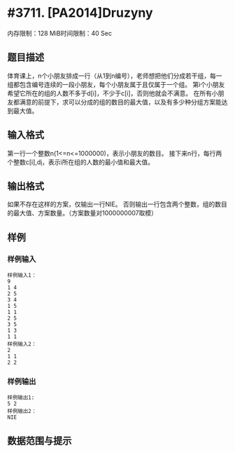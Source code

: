 # #3711. [PA2014]Druzyny

内存限制：128 MiB时间限制：40 Sec

## 题目描述

体育课上，n个小朋友排成一行（从1到n编号），老师想把他们分成若干组，每一组都包含编号连续的一段小朋友，每个小朋友属于且仅属于一个组。
第i个小朋友希望它所在的组的人数不多于d[i]，不少于c[i]，否则他就会不满意。
在所有小朋友都满意的前提下，求可以分成的组的数目的最大值，以及有多少种分组方案能达到最大值。

## 输入格式

第一行一个整数n(1<=n<=1000000)，表示小朋友的数目。
接下来n行，每行两个整数c[i],d[i](1<=c[i]<=d[i]<=n)，表示i所在组的人数的最小值和最大值。

## 输出格式

如果不存在这样的方案，仅输出一行NIE。
否则输出一行包含两个整数，组的数目的最大值、方案数量。（方案数量对1000000007取模）

## 样例

### 样例输入

    
    样例输入1：
    9
    1 4
    2 5
    3 4
    1 5
    1 1
    2 5
    3 5
    1 3
    1 1
    样例输入2：
    2
    1 1
    2 2
    

### 样例输出

    
    样例输出1:
    5 2
    样例输出2：
    NIE
    
    

## 数据范围与提示
